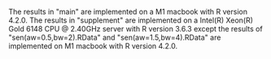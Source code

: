 The results in "main" are implemented on a M1 macbook with R version 4.2.0.
The results in "supplement" are implemented on a Intel(R) Xeon(R) Gold 6148 CPU @ 2.40GHz server with R version 3.6.3 except the results of "sen(aw=0.5,bw=2).RData" and "sen(aw=1.5,bw=4).RData" are implemented on M1 macbook with R version 4.2.0. 
